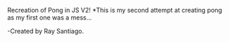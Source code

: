 Recreation of Pong in JS V2!
*This is my second attempt at creating pong as my first one was a mess...

-Created by Ray Santiago.